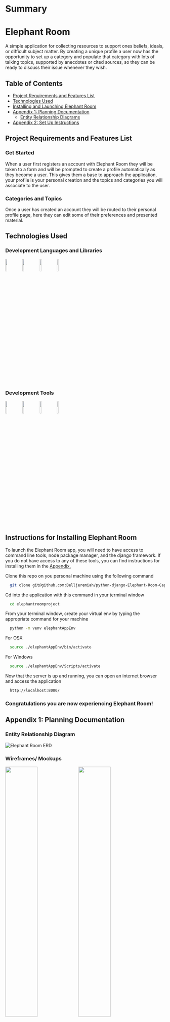 # Summary
# Elephant Room
A simple application for collecting resources to support ones beliefs, ideals, or difficult subject matter. By creating a unique profile a user now has the opportunity to set up a category and populate that category with lots of talking topics, supported by anecdotes or cited sources, so they can be ready to discuss their issue whenever they wish.

## Table of Contents
  * [Project Requirements and Features List](#project-requirements-and-features-list)
  * [Technologies Used](#technologies-used)
  * [Installing and Launching Elephant Room](#instructions-for-installing-simplified-supper)
  * [Appendix 1: Planning Documentation](#appendix-1-planning-documentation)
    * [Entity Relationship Diagrams](#entity-relationship-diagram)
  * [Appendix 2: Set Up Instructions](#appendix-2-set-up-instructions)

## Project Requirements and Features List
### Get Started
When a user first registers an account with Elephant Room they will be taken to a form and will be prompted to create a profile automatically as they become a user. This gives them a base to approach the application, your profile is your personal creation and the topics and categories you will associate to the user.

### Categories and Topics
Once a user has created an account they will be routed to their personal profile page, here they can edit some of their preferences and presented material.

## Technologies Used
  ### Development Languages and Libraries
  <img src="./src/images/react.png" width="10%"></img> <img src="./src/images/momentjs.svg" width="10%"></img> <img src="./src/images/semanticui.png" width="10%"></img> <img src="./src/images/reactbigcalendar.png" width="10%"></img>

  ### Development Tools
  <img src="./src/images/github.png" width="10%"></img> <img src="./src/images/draw.io.jpg" width="10%"></img> <img src="./src/images/git.png" width="10%"></img> <img src="./src/images/vscode.png" width="10%"></img>

## Instructions for Installing Elephant Room
  To launch the Elephant Room app, you will need to have access to command line tools, node package manager, and the django framework. If you do not have access to any of these tools, you can find instructions for installing them in the [Appendix.](#appendix-2-set-up-instructions)

  Clone this repo on you personal machine using the following command
  ```sh
    git clone git@github.com:Belljeremiah/python-django-Elephant-Room-Capstone.git
  ```

  Cd into the application with this command in your terminal window
  ```sh
    cd elephantroomproject
  ```

  From your terminal window, create your virtual env by typing the appropriate command for your machine
  ```sh
    python -m venv elephantAppEnv
  ```

  For OSX
  ```sh
    source ./elephantAppEnv/bin/activate
  ```
  For Windows
  ```sh
    source ./elephantAppEnv/Scripts/activate
  ```

  Now that the server is up and running, you can open an internet browser and access the application
  ```sh
    http://localhost:8000/
  ```

 ### Congratulations you are now experiencing Elephant Room!

  ## Appendix 1: Planning Documentation

  ### Entity Relationship Diagram
  ![Elephant Room ERD](/src/images/Simplified_Supper_ERD.png)

  ### Wireframes/ Mockups
  <img src="./src/images/wireframe_1.png" width="45%"></img> <img src="./src/images/wireframe_2.png" width="45%"></img>
  <img src="./src/images/wireframe_3.png" width="45%"></img> <img src="./src/images/wireframe_4.png" width="45%"></img>
  <img src="./src/images/wireframe_5.png" width="45%"></img> <img src="./src/images/wireframe_6.png" width="45%"></img>


  ## Appendix 2: Set Up Instructions



